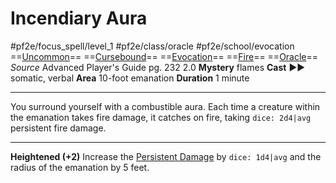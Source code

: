 # Incendiary Aura
#pf2e/focus_spell/level_1 #pf2e/class/oracle #pf2e/school/evocation 
==[Uncommon](../../../../../TTRPGShare-Pathfinder-2E-Vault/rules/traits/uncommon.md)== ==[Cursebound](../../../Traits/Cursebound.md)== ==[Evocation](../../../../../TTRPGShare-Pathfinder-2E-Vault/rules/traits/evocation.md)== ==[Fire](../../../../../TTRPGShare-Pathfinder-2E-Vault/rules/traits/fire.md)== ==[Oracle](../../../Traits/Oracle.md)==
*Source* Advanced Player's Guide pg. 232 2.0
**Mystery** flames
**Cast** ►► somatic, verbal
**Area** 10-foot emanation
**Duration** 1 minute

---
You surround yourself with a combustible aura. Each time a creature within the emanation takes fire damage, it catches on fire, taking `dice: 2d4|avg` persistent fire damage.

<hr>

**Heightened (+2)** Increase the [Persistent Damage](../../../Conditions/Persistent%20Damage.md) by `dice: 1d4|avg` and the radius of the emanation by 5 feet.